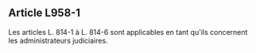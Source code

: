 Article L958-1
----
Les articles L. 814-1 à L. 814-6 sont applicables en tant qu'ils concernent les
administrateurs judiciaires.
